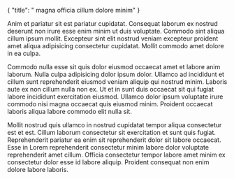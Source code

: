 {
  "title": " magna officia cillum dolore minim"
}

Anim et pariatur sit est pariatur cupidatat. Consequat laborum ex nostrud deserunt non irure esse enim minim ut duis voluptate. Commodo sint aliqua cillum ipsum mollit. Excepteur sint elit nostrud veniam excepteur proident amet aliqua adipisicing consectetur cupidatat. Mollit commodo amet dolore in ea culpa.

Commodo nulla esse sit quis dolor eiusmod occaecat amet et labore anim laborum. Nulla culpa adipisicing dolor ipsum dolor. Ullamco ad incididunt et cillum sunt reprehenderit eiusmod veniam aliquip qui nostrud minim. Laboris aute ex non cillum nulla non ex. Ut et in sunt duis occaecat sit qui fugiat labore incididunt exercitation eiusmod. Ullamco dolor ipsum voluptate irure commodo nisi magna occaecat quis eiusmod minim. Proident occaecat laboris aliqua labore commodo elit nulla sit.

Mollit nostrud quis ullamco in nostrud cupidatat tempor aliqua consectetur est et est. Cillum laborum consectetur sit exercitation et sunt quis fugiat. Reprehenderit pariatur ea enim sit reprehenderit dolor sit labore occaecat. Esse in Lorem reprehenderit consectetur minim labore dolor voluptate reprehenderit amet cillum. Officia consectetur tempor labore amet minim ex consectetur dolor esse id labore aliquip. Proident consequat non enim dolore labore laboris.